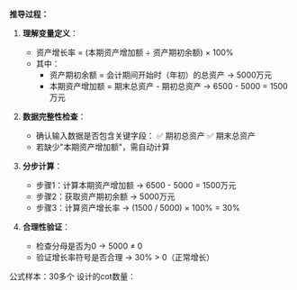 **推导过程：**
1. **理解变量定义**：
   - 资产增长率 = (本期资产增加额 ÷ 资产期初余额) × 100%
   - 其中：
     - 资产期初余额 = 会计期间开始时（年初）的总资产 → 5000万元
     - 本期资产增加额 = 期末总资产 - 期初总资产 → 6500 - 5000 = 1500万元

2. **数据完整性检查**：
   - 确认输入数据是否包含关键字段：
     ✅ 期初总资产
     ✅ 期末总资产
   - 若缺少"本期资产增加额"，需自动计算

3. **分步计算**：
   - 步骤1：计算本期资产增加额 → 6500 - 5000 = 1500万元
   - 步骤2：获取资产期初余额 → 5000万元
   - 步骤3：计算资产增长率 → (1500 / 5000) × 100% = 30%

4. **合理性验证**：
   - 检查分母是否为0 → 5000 ≠ 0
   - 验证增长率符号是否合理 → 30% > 0（正常增长）

公式样本：30多个
设计的cot数量：